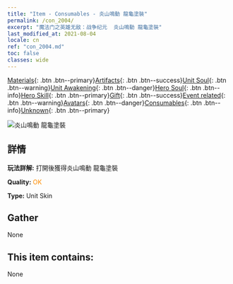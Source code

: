 ```yaml
---
title: "Item - Consumables - 炎山鳴動 龍龜塗裝"
permalink: /con_2004/
excerpt: "魔法门之英雄无敌：战争纪元  炎山鳴動 龍龜塗裝"
last_modified_at: 2021-08-04
locale: cn
ref: "con_2004.md"
toc: false
classes: wide
---
```

 [Materials](/ItemsCN/){: .btn .btn--primary}[Artifacts](/ItemsCN/Artifacts/){: .btn .btn--success}[Unit Soul](/ItemsCN/UnitSoul/){: .btn .btn--warning}[Unit Awakening](/ItemsCN/UnitAwakening/){: .btn .btn--danger}[Hero Soul](/ItemsCN/HeroSoul/){: .btn .btn--info}[Hero Skill](/ItemsCN/HeroSkill/){: .btn .btn--primary}[Gift](/ItemsCN/Gift/){: .btn .btn--success}[Event related](/ItemsCN/Events/){: .btn .btn--warning}[Avatars](/ItemsCN/Avatars/){: .btn .btn--danger}[Consumables](/ItemsCN/Consumables/){: .btn .btn--info}[Unknown](/ItemsCN/Unknown/){: .btn .btn--primary}

 ![炎山鳴動 龍龜塗裝](/images/u/ti_longguidiancangpifu.jpg)

## 詳情
 **玩法詳解:** 打開後獲得炎山鳴動 龍龜塗裝

 **Quality:** <span style="color: #FF8C00">OK</span>

 **Type:** Unit Skin

## Gather

  None

## This item contains:

  None

